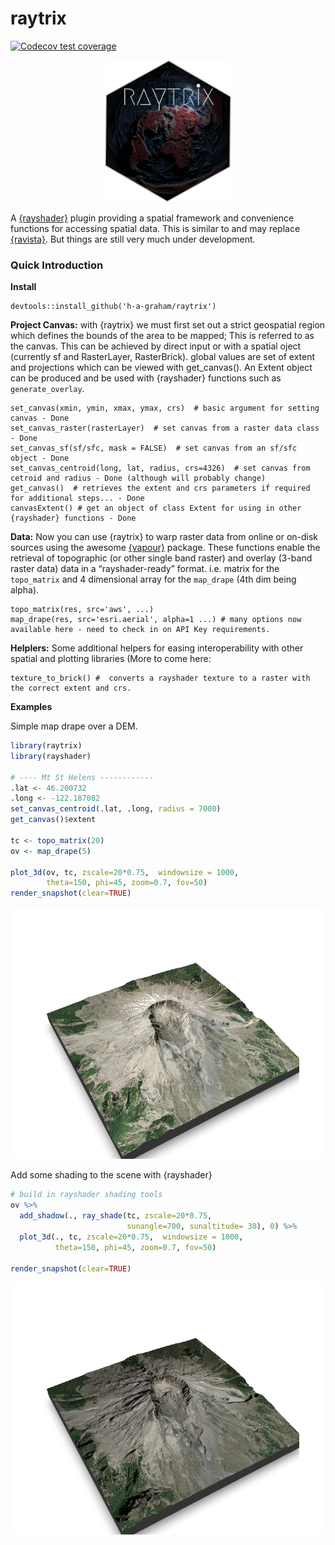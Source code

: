 raytrix
================

<!-- badges: start -->

[![Codecov test
coverage](https://codecov.io/gh/h-a-graham/raytrix/branch/main/graph/badge.svg)](https://codecov.io/gh/h-a-graham/raytrix?branch=main)
<!-- badges: end -->

<p align="center">
<img src="man/figures/raytrixHEX_editLR.png" width="40%" />
</p>

A [{rayshader}](https://www.rayshader.com/index.html) plugin providing a
spatial framework and convenience functions for accessing spatial data.
This is similar to and may replace
[{ravista}](https://github.com/h-a-graham/rayvista). But things are
still very much under development.

### Quick Introduction

**Install**

    devtools::install_github('h-a-graham/raytrix')

**Project Canvas:** with {raytrix} we must first set out a strict
geospatial region which defines the bounds of the area to be mapped;
This is referred to as the canvas. This can be achieved by direct input
or with a spatial oject (currently sf and RasterLayer, RasterBrick).
global values are set of extent and projections which can be viewed with
get_canvas(). An Extent object can be produced and be used with
{rayshader} functions such as `generate_overlay`.

    set_canvas(xmin, ymin, xmax, ymax, crs)  # basic argument for setting canvas - Done
    set_canvas_raster(rasterLayer)  # set canvas from a raster data class - Done
    set_canvas_sf(sf/sfc, mask = FALSE)  # set canvas from an sf/sfc object - Done
    set_canvas_centroid(long, lat, radius, crs=4326)  # set canvas from cetroid and radius - Done (although will probably change)
    get_canvas()  # retrieves the extent and crs parameters if required for additional steps... - Done
    canvasExtent() # get an object of class Extent for using in other {rayshader} functions - Done

**Data:** Now you can use {raytrix} to warp raster data from online or
on-disk sources using the awesome
[{vapour}](https://hypertidy.github.io/vapour/) package. These functions
enable the retrieval of topographic (or other single band raster) and
overlay (3-band raster data) data in a “rayshader-ready” format.
i.e. matrix for the `topo_matrix` and 4 dimensional array for the
`map_drape` (4th dim being alpha).

    topo_matrix(res, src='aws', ...)  
    map_drape(res, src='esri.aerial', alpha=1 ...) # many options now available here - need to check in on API Key requirements.

**Helplers:** Some additional helpers for easing interoperability with
other spatial and plotting libraries (More to come here:

    texture_to_brick() #  converts a rayshader texture to a raster with the correct extent and crs.

**Examples**

Simple map drape over a DEM.

``` r
library(raytrix)
library(rayshader)

# ---- Mt St Helens ------------
.lat <- 46.200732
.long <- -122.187082
set_canvas_centroid(.lat, .long, radius = 7000)
get_canvas()$extent

tc <- topo_matrix(20)
ov <- map_drape(5)

plot_3d(ov, tc, zscale=20*0.75,  windowsize = 1000,
        theta=150, phi=45, zoom=0.7, fov=50)
render_snapshot(clear=TRUE)
```

![](man/figures/MtStHelens-1.png)<!-- -->

Add some shading to the scene with {rayshader}

``` r
# build in rayshader shading tools
ov %>%
  add_shadow(., ray_shade(tc, zscale=20*0.75, 
                          sunangle=700, sunaltitude= 30), 0) %>% 
  plot_3d(., tc, zscale=20*0.75,  windowsize = 1000,
          theta=150, phi=45, zoom=0.7, fov=50)

render_snapshot(clear=TRUE)
```

![](man/figures/MtStHelensShade-1.png)<!-- -->
